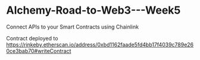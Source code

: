 # Alchemy-Road-to-Web3---Week5
Connect APIs to your Smart Contracts using Chainlink

Contract deployed to https://rinkeby.etherscan.io/address/0xbd1162faade5fd4bb17f4039c789e260ce3bab70#writeContract
